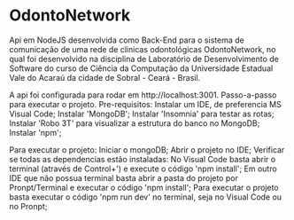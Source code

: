 # OdontoNetwork
Api em NodeJS desenvolvida como Back-End para o sistema de comunicação de uma rede de clinicas odontológicas OdontoNetwork, no qual foi desenvolvido na disciplina de Laboratório de Desenvolvimento de Software do curso de Ciência da Computação da Universidade Estadual Vale do Acaraú da cidade de Sobral - Ceará - Brasil.

A api foi configurada para rodar em http://localhost:3001.
Passo-a-passo para executar o projeto.
Pre-requisitos:
  Instalar um IDE, de preferencia MS Visual Code;
  Instalar 'MongoDB';
  Instalar 'Insomnia' para testar as rotas;
  Instalar 'Robo 3T' para visualizar a estrutura do banco no MongoDB;
  Instalar 'npm';

Para executar o projeto:
  Iniciar o mongoDB;
  Abrir o projeto no IDE;
  Verificar se todas as dependencias estão instaladas:
    No Visual Code basta abrir o terminal (através de Control+') e execute o código 'npm install';
    Em outro IDE que não possua terminal basta abrir a pasta do projeto por Pronpt/Terminal e executar o código 'npm install';
  Para executar o projeto basta executar o código 'npm run dev' no terminal, seja no Visual Code ou no Pronpt;
